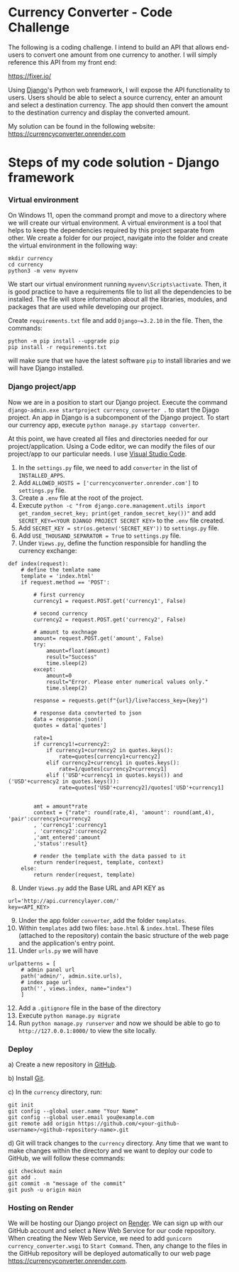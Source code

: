 # Currency Converter - Code Challenge

The following is a coding challenge. I intend to build an API that allows end-users to convert one amount from one currency to another. I will simply reference this API from my front end:

https://fixer.io/

Using [Django](https://www.djangoproject.com/)'s Python web framework, I will expose the API functionality to users. Users should be able to select a source currency, enter an amount and select a destination currency. The app should then convert the amount to the destination currency and display the converted amount.

My solution can be found in the following website: https://currencyconverter.onrender.com

# Steps of my code solution - Django framework

### Virtual environment ###

On Windows 11, open the command prompt and move to a directory where we will create our virtual environment. A virtual environment is a tool that helps to keep the dependencies required by this project separate from other. We create a folder for our project, navigate into the folder and create the virtual environment in the following way:
```
mkdir currency
cd currency
python3 -m venv myvenv
```

We start our virtual environment running `myvenv\Scripts\activate`. Then, it is good practice to have a requirements file to list all the dependencies to be installed. The file will store information about all the libraries, modules, and packages that are used while developing our project.

Create `requirements.txt` file and add `Django~=3.2.10` in the file. Then, the commands:
```
python -m pip install --upgrade pip
pip install -r requirements.txt
```
will make sure that we have the latest software `pip` to install libraries and we will have Django installed.

### Django project/app ###

Now we are in a position to start our Django project. Execute the command `django-admin.exe startproject currency_converter .` to start the Djago project. An app in Django is a subcomponent of the Django project. To start our currency app, execute `python manage.py startapp converter`. 

At this point, we have created all files and directories needed for our project/application. Using a Code editor, we can modify the files of our project/app to our particular needs. I use [Visual Studio Code](https://code.visualstudio.com/).

1. In the `settings.py` file, we need to add `converter` in the list of `INSTALLED_APPS`.
2. Add `ALLOWED_HOSTS = ['currencyconverter.onrender.com']` to `settings.py` file.
3. Create a `.env` file at the root of the project.
4. Execute `python -c "from django.core.management.utils import get_random_secret_key; print(get_random_secret_key())"` and add `SECRET_KEY=<YOUR DJANGO PROJECT SECRET KEY>` to the `.env` file created.
5. Add `SECRET_KEY = str(os.getenv('SECRET_KEY'))` to `settings.py` file.
6. Add `USE_THOUSAND_SEPARATOR = True` to `settings.py` file.
7. Under `Views.py`, define the function responsible for handling the currency exchange:
```
def index(request):
    # define the temlate name
    template = 'index.html'
    if request.method == 'POST':

        # first currency
        currency1 = request.POST.get('currency1', False)

        # second currency
        currency2 = request.POST.get('currency2', False)

        # amount to exchnage
        amount= request.POST.get('amount', False)
        try:
            amount=float(amount)
            result="Success"
            time.sleep(2)
        except:
            amount=0
            result="Error. Please enter numerical values only."
            time.sleep(2)

        response = requests.get(f"{url}/live?access_key={key}")

        # response data convterted to json
        data = response.json()
        quotes = data['quotes']

        rate=1
        if currency1!=currency2:
            if currency1+currency2 in quotes.keys():
                rate=quotes[currency1+currency2]
            elif currency2+currency1 in quotes.keys():
                rate=1/quotes[currency2+currency1]
            elif ('USD'+currency1 in quotes.keys()) and ('USD'+currency2 in quotes.keys()):
                rate=quotes['USD'+currency2]/quotes['USD'+currency1]
    

        amt = amount*rate
        context = {"rate": round(rate,4), 'amount': round(amt,4), 'pair':currency1+currency2
        , 'currency1':currency1
        , 'currency2':currency2
        ,'amt_entered':amount
        ,'status':result}

        # render the template with the data passed to it
        return render(request, template, context)
    else:
        return render(request, template)
```
8. Under `Views.py` add the Base URL and API KEY as
```
url='http://api.currencylayer.com/'
key=<API_KEY>
```
9. Under the app folder `converter`, add the folder `templates`.
10. Within `templates` add two files: `base.html` & `index.html`. These files (attached to the repository) contain the basic structure of the web page and the application's entry point.
11. Under `urls.py` we will have
```
urlpatterns = [
    # admin panel url
    path('admin/', admin.site.urls),
    # index page url
    path('', views.index, name="index")
    ]
```
12. Add a `.gitignore` file in the base of the directory
13. Execute `python manage.py migrate`
14. Run `python manage.py runserver` and now we should be able to go to `http://127.0.0.1:8000/` to view the site locally.

### Deploy ###

a) Create a new repository in [GitHub](https://github.com/).

b) Install [Git](https://git-scm.com/).

c) In the `currency` directory, run:
```
git init
git config --global user.name "Your Name"
git config --global user.email you@example.com
git remote add origin https://github.com/<your-github-username>/<github-repository-name>.git
```

d) Git will track changes to the `currency` directory. Any time that we want to make changes within the directory and we want to deploy our code to GitHub, we will follow these commands:
```
git checkout main
git add .
git commit -m "message of the commit"
git push -u origin main
```

### Hosting on Render ###

We will be hosting our Django project on [Render](https://dashboard.render.com/). We can sign up with our GitHub account and select a New Web Service for our code repository. When creating the New Web Service, we need to add `gunicorn currency_converter.wsgi` to `Start Command`. Then, any change to the files in the GitHub repository will be deployed automatically to our web page https://currencyconverter.onrender.com. 
